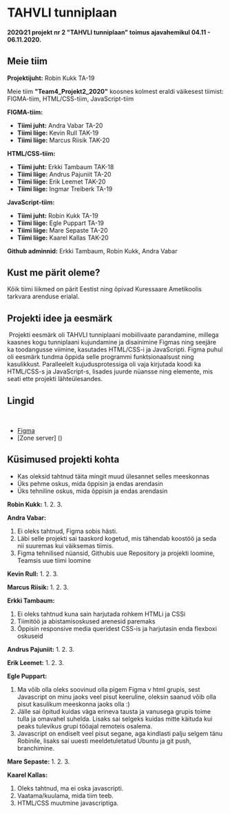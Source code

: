 # TAHVLI tunniplaan
#### 2020∕21 projekt nr 2 "TAHVLI tunniplaan" toimus ajavahemikul 04.11 - 06.11.2020.

## Meie tiim

**Projektijuht:**    Robin Kukk TA-19 

Meie tiim **"Team4_Projekt2_2020"** koosnes kolmest eraldi väikesest tiimist: FIGMA-tiim, HTML/CSS-tiim, JavaScript-tiim 

**FIGMA-tiim:**

 - **Tiimi juht:** Andra Vabar TA-20
 - **Tiimi liige:** Kevin Rull TAK-19
 - **Tiimi liige:** Marcus Riisik TAK-20


**HTML/CSS-tiim:** 

 - **Tiimi juht:** Erkki Tambaum TAK-18
 - **Tiimi liige:** Andrus Pajuniit TA-20
 - **Tiimi liige:** Erik Leemet TAK-20
 - **Tiimi liige:** Ingmar Treiberk TA-19
 
 
**JavaScript-tiim:** 

 - **Tiimi juht:** Robin Kukk TA-19
 - **Tiimi liige:** Egle Puppart TA-19
 - **Tiimi liige:** Mare Sepaste TA-20
 - **Tiimi liige:** Kaarel Kallas TAK-20
 
 
**Github adminnid:** Erkki Tambaum, Robin Kukk, Andra Vabar


## Kust me pärit oleme?
Kõik tiimi liikmed on pärit Eestist ning õpivad Kuressaare Ametikoolis tarkvara arenduse erialal.
​

## Projekti idee ja eesmärk
​
Projekti eesmärk oli TAHVLI tunniplaani mobiilivaate parandamine, millega kaasnes kogu tunniplaani kujundamine ja disainimine Figmas ning seejäre ka toodangusse viimine, kasutades HTML/CSS-i ja JavaScripti.
Figma puhul oli eesmärk tundma õppida selle programmi funktsionaalsust ning kasulikkust. Paralleelelt kujudusprotessiga oli vaja kirjutada koodi ka HTML/CSS-s ja JavaScript-s, lisades juurde nüansse ning elemente, mis seati ette projekti lähteülesandes.

## Lingid
​
 - [Figma](https://www.figma.com/file/WhXNiN3nXtIKmYVmWk4ear/TA-Projekt__20-2__Tunniplaan-wireframe?node-id=6%3A18)
 - [Zone server] ()

## Küsimused projekti kohta
 - Kas oleksid tahtnud täita mingit muud ülesannet selles meeskonnas
 - Üks pehme oskus, mida õppisin ja endas arendasin
 - Üks tehniline oskus, mida õppisin ja endas arendasin

**Robin Kukk:**
1. 
2. 
3. 

**Andra Vabar:**
1. Ei oleks tahtnud, Figma sobis hästi.
2. Läbi selle projekti sai taaskord kogetud, mis tähendab koostöö ja seda nii suuremas kui väiksemas tiimis.
3. Figma tehnilised nüansid, Githubis uue Repository ja projekti loomine, Teamsis uue tiimi loomine

**Kevin Rull:**
1. 
2. 
3. 

**Marcus Riisik:**
1. 
2. 
3. 

**Erkki Tambaum:**
1. Ei oleks tahtnud kuna sain harjutada rohkem HTMLi ja CSSi
2. Tiimitöö ja abistamisoskused arenesid paremaks
3. Õppisin responsive media queridest CSS-is ja harjutasin enda flexboxi oskuseid

**Andrus Pajuniit:**
1. 
2. 
3. 

**Erik Leemet:**
1. 
2. 
3. 

**Egle Puppart:**
1. Ma võib olla oleks soovinud olla pigem Figma v html grupis, sest Javascript on minu jaoks veel pisut keeruline, oleksin saanud võib olla pisut kasulikum meeskonna jaoks olla :)
2. Jälle sai õpitud kuidas väga erineva tausta ja vanusega grupis toime tulla ja omavahel suhelda. Lisaks sai selgeks kuidas mitte käituda kui peaks tulevikus grupi tööajal remoteis osalema.
3. Javascript on endiselt veel pisut segane, aga kindlasti palju selgem tänu Robinile, lisaks sai uuesti meeldetuletatud Ubuntu ja git push, branchimine.

**Mare Sepaste:**
1. 
2. 
3. 

**Kaarel Kallas:**
1. Oleks tahtnud, ma ei oska javascripti.
2. Vaatama/kuulama, mida tiim teeb.
3. HTML/CSS muutmine javascriptiga.

